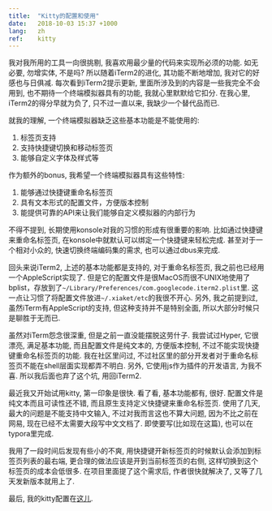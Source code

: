 ```yaml
---
title:  "Kitty的配置和使用"
date:   2018-10-03 15:37 +1000
lang:   zh
ref:    kitty
---
```


我对我所用的工具一向很挑剔, 我喜欢用最少量的代码来实现所必须的功能. 如无必要, 勿增实体, 不是吗? 所以随着iTerm2的进化, 其功能不断地增加, 我对它的好感也与日俱减. 每次看到iTerm2提示更新, 里面所涉及到的内容是一些我完全不会用到, 也不期待一个终端模拟器具有的功能, 我就心里默默给它扣分. 在我心里, iTerm2的得分早就为负了, 只不过一直以来, 我缺少一个替代品而已.

就我的理解, 一个终端模拟器缺乏这些基本功能是不能使用的:

1. 标签页支持
2. 支持快捷键切换和移动标签页
3. 能够自定义字体及样式等

作为额外的bonus, 我希望一个终端模拟器具有这些特性:

1. 能够通过快捷键重命名标签页
2. 具有文本形式的配置文件，方便版本控制
3. 能提供可靠的API来让我们能够自定义模拟器的内部行为

不得不提到, 长期使用konsole对我的习惯的形成有很重要的影响. 比如通过快捷键来重命名标签页, 在konsole中就默认可以绑定一个快捷键来轻松完成. 甚至对于一个相对小众的, 快速切换终端编码集的需求, 也可以通过dbus来完成. 

回头来说iTerm2, 上述的基本功能都是支持的, 对于重命名标签页, 我之前也已经用一个AppleScript实现了. 但是它的配置文件是很MacOS而很不UNIX地使用了bplist，存放到了`~/Library/Preferences/com.googlecode.iterm2.plist`里. 这一点让习惯了将配置文件放进`~/.xiaket/etc`的我很不开心. 另外, 我之前提到过, 虽然iTerm有AppleScript的支持, 但这种支持并不是特别全面, 所以大部分时候只是聊胜于无而已.

虽然对iTerm怨念很深重, 但是之前一直没能摆脱这劳什子. 我尝试过Hyper, 它很漂亮, 满足基本功能, 而且配置文件是纯文本的, 方便版本控制, 不过不能实现快捷键重命名标签页的功能. 我在社区里问过, 不过社区里的部分开发者对于重命名标签页不能在shell层面实现都弄不明白. 另外, 它使用js作为插件的开发语言, 为我不喜. 所以我后面也弃了这个坑, 用回iTerm2.

最近我又开始试用kitty, 第一印象是很快. 看了看, 基本功能都有, 很好. 配置文件是纯文本而且可读性还不错, 而且原生支持定义快捷键来重命名标签页. 使用了几天, 最大的问题是不能支持中文输入, 不过对我而言这也不算大问题, 因为不比之前在网易, 现在已经不太需要大段写中文文档了. 即使要写(比如现在这篇), 也可以在typora里完成.

我用了一段时间后发现有些小的不爽, 用快捷键开新标签页的时候默认会添加到标签页列表的最右端, 更合理的做法应该是开到当前标签页的右侧, 这样切换到这个标签页的成本会低很多. 在项目里面提了这个需求后, 作者很快就解决了, 又等了几天发新版本就用上了.

最后, 我的kitty配置在[这儿](https://github.com/xiaket/etc/blob/master/kitty/kitty.conf).